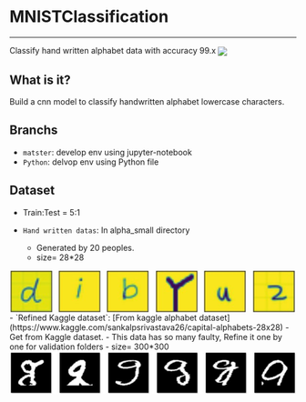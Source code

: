 # MNISTClassification
-----
Classify hand written alphabet data with accuracy 99.x
<img src='img/Result.jpg' align="center" width=800>  

## What is it?
Build a cnn model to classify handwritten alphabet lowercase characters.

## Branchs
- `matster`: develop env using jupyter-notebook
- `Python`: delvop env using Python file

## Dataset
- Train:Test = 5:1

- `Hand written datas`: In alpha_small directory
  - Generated by 20 peoples.
  - size= 28*28
<img src='imgs/hand_written_datas.jpg' align="center" width=800>  
- `Refined Kaggle dataset`: [From kaggle alphabet dataset](https://www.kaggle.com/sankalpsrivastava26/capital-alphabets-28x28)
  - Get from Kaggle dataset.
  - This data has so many faulty, Refine it one by one for validation folders
  - size= 300*300
<img src='imgs/kaggle_datas.jpg' align="center" width=800>  

